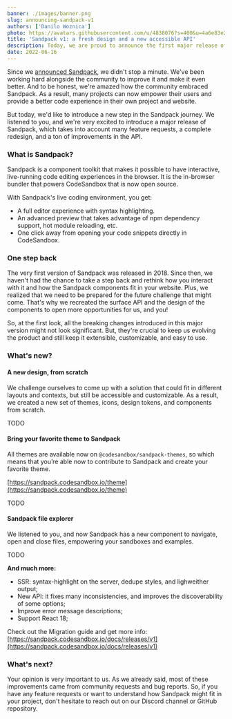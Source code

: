 ```yaml
---
banner: ./images/banner.png
slug: announcing-sandpack-v1
authors: ['Danilo Woznica']
photo: https://avatars.githubusercontent.com/u/4838076?s=400&u=4a6e83e27f793352a773920255ec23af710dc3aa&v=4
title: 'Sandpack v1: a fresh design and a new accessible API'
description: Today, we are proud to announce the first major release of Sandpack V1 - A toolkit for creating in-browser live coding.
date: 2022-06-16
---
```


Since we [announced Sandpack](https://codesandbox.io/post/sandpack-announcement), we didn't stop a minute. We've been working hard alongside the community to improve it and make it even better. And to be honest, we're amazed how the community embraced Sandpack. As a result, many projects can now empower their users and provide a better code experience in their own project and website.

But today, we'd like to introduce a new step in the Sandpack journey. We listened to you, and we're very excited to introduce a major release of Sandpack, which takes into account many feature requests, a complete redesign, and a ton of improvements in the API.

### **What is Sandpack?**

Sandpack is a component toolkit that makes it possible to have interactive, live-running code editing experiences in the browser. It is the in-browser bundler that powers CodeSandbox that is now open source.

With Sandpack's live coding environment, you get:

- A full editor experience with syntax highlighting.
- An advanced preview that takes advantage of npm dependency support, hot module reloading, etc.
- One click away from opening your code snippets directly in CodeSandbox.

### One step back

The very first version of Sandpack was released in 2018. Since then, we haven't had the chance to take a step back and rethink how you interact with it and how the Sandpack components fit in your website. Plus, we realized that we need to be prepared for the future challenge that might come. That's why we recreated the surface API and the design of the components to open more opportunities for us, and you!

So, at the first look, all the breaking changes introduced in this major version might not look significant. But, they're crucial to keep us evolving the product and still keep it extensible, customizable, and easy to use.

### What's new?

#### A new design, from scratch

We challenge ourselves to come up with a solution that could fit in different layouts and contexts, but still be accessible and customizable. As a result, we created a new set of themes, icons, design tokens, and components from scratch.

TODO


#### Bring your favorite theme to Sandpack

All themes are available now on `@codesandbox/sandpack-themes`, so which means that you’re able now to contribute to Sandpack and create your favorite theme.

[https://sandpack.codesandbox.io/theme](https://sandpack.codesandbox.io/theme)

TODO


#### Sandpack file explorer

We listened to you, and now Sandpack has a new component to navigate, open and close files, empowering your sandboxes and examples. 

TODO

**And much more:**

- SSR: syntax-highlight on the server, dedupe styles, and lighweither output;
- New API: it fixes many inconsistencies, and improves the discoverability of some options;
- Improve error message descriptions;
- Support React 18;

Check out the Migration guide and get more info: [https://sandpack.codesandbox.io/docs/releases/v1](https://sandpack.codesandbox.io/docs/releases/v1)

### What's next?

Your opinion is very important to us. As we already said, most of these improvements came from community requests and bug reports. So, if you have any feature requests or want to understand how Sandpack might fit in your project, don't hesitate to reach out on our Discord channel or GitHub repository.